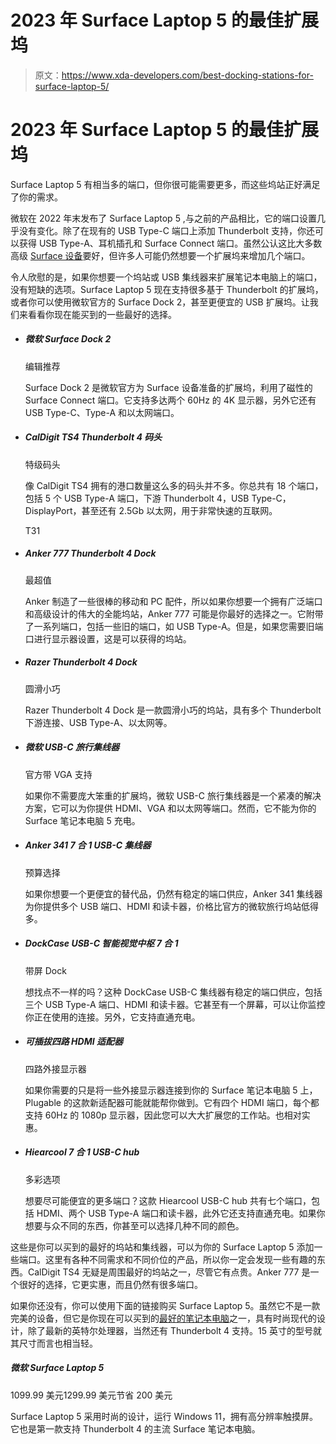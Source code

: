 # 2023 年 Surface Laptop 5 的最佳扩展坞

> 原文：<https://www.xda-developers.com/best-docking-stations-for-surface-laptop-5/>

# 2023 年 Surface Laptop 5 的最佳扩展坞

Surface Laptop 5 有相当多的端口，但你很可能需要更多，而这些坞站正好满足了你的需求。

微软在 2022 年末发布了 Surface Laptop 5 ,与之前的产品相比，它的端口设置几乎没有变化。除了在现有的 USB Type-C 端口上添加 Thunderbolt 支持，你还可以获得 USB Type-A、耳机插孔和 Surface Connect 端口。虽然公认这比大多数高级 [Surface 设备](https://www.xda-developers.com/best-microsoft-surface-pcs/)要好，但许多人可能仍然想要一个扩展坞来增加几个端口。

令人欣慰的是，如果你想要一个坞站或 USB 集线器来扩展笔记本电脑上的端口，没有短缺的选项。Surface Laptop 5 现在支持很多基于 Thunderbolt 的扩展坞，或者你可以使用微软官方的 Surface Dock 2，甚至更便宜的 USB 扩展坞。让我们来看看你现在能买到的一些最好的选择。

*   ##### 微软 Surface Dock 2

    编辑推荐

    Surface Dock 2 是微软官方为 Surface 设备准备的扩展坞，利用了磁性的 Surface Connect 端口。它支持多达两个 60Hz 的 4K 显示器，另外它还有 USB Type-C、Type-A 和以太网端口。

*   ##### CalDigit TS4 Thunderbolt 4 码头

    特级码头

    像 CalDigit TS4 拥有的港口数量这么多的码头并不多。你总共有 18 个端口，包括 5 个 USB Type-A 端口，下游 Thunderbolt 4，USB Type-C，DisplayPort，甚至还有 2.5Gb 以太网，用于非常快速的互联网。

    T31
*   ##### Anker 777 Thunderbolt 4 Dock

    最超值

    Anker 制造了一些很棒的移动和 PC 配件，所以如果你想要一个拥有广泛端口和高级设计的伟大的全能坞站，Anker 777 可能是你最好的选择之一。它附带了一系列端口，包括一些旧的端口，如 USB Type-A。但是，如果您需要旧端口进行显示器设置，这是可以获得的坞站。

*   ##### Razer Thunderbolt 4 Dock

    圆滑小巧

    Razer Thunderbolt 4 Dock 是一款圆滑小巧的坞站，具有多个 Thunderbolt 下游连接、USB Type-A、以太网等。

*   ##### 微软 USB-C 旅行集线器

    官方带 VGA 支持

    如果你不需要庞大笨重的扩展坞，微软 USB-C 旅行集线器是一个紧凑的解决方案，它可以为你提供 HDMI、VGA 和以太网等端口。然而，它不能为你的 Surface 笔记本电脑 5 充电。

*   ##### Anker 341 7 合 1 USB-C 集线器

    预算选择

    如果你想要一个更便宜的替代品，仍然有稳定的端口供应，Anker 341 集线器为你提供多个 USB 端口、HDMI 和读卡器，价格比官方的微软旅行坞站低得多。

*   ##### DockCase USB-C 智能视觉中枢 7 合 1

    带屏 Dock

    想找点不一样的吗？这种 DockCase USB-C 集线器有稳定的端口供应，包括三个 USB Type-A 端口、HDMI 和读卡器。它甚至有一个屏幕，可以让你监控你正在使用的连接。另外，它支持直通充电。

*   ##### 可插拔四路 HDMI 适配器

    四路外接显示器

    如果你需要的只是将一些外接显示器连接到你的 Surface 笔记本电脑 5 上，Plugable 的这款新适配器可能就能帮你做到。它有四个 HDMI 端口，每个都支持 60Hz 的 1080p 显示器，因此您可以大大扩展您的工作站。也相对实惠。

*   ##### Hiearcool 7 合 1 USB-C hub

    多彩选项

    想要尽可能便宜的更多端口？这款 Hiearcool USB-C hub 共有七个端口，包括 HDMI、两个 USB Type-A 端口和读卡器，此外它还支持直通充电。如果你想要与众不同的东西，你甚至可以选择几种不同的颜色。

这些是你可以买到的最好的坞站和集线器，可以为你的 Surface Laptop 5 添加一些端口。这里有各种不同需求和不同价位的产品，所以你一定会发现一些有趣的东西。CalDigit TS4 无疑是周围最好的坞站之一，尽管它有点贵。Anker 777 是一个很好的选择，它更实惠，而且仍然有很多端口。

如果你还没有，你可以使用下面的链接购买 Surface Laptop 5。虽然它不是一款完美的设备，但它是你现在可以买到的[最好的笔记本电脑](https://www.xda-developers.com/best-laptops/)之一，具有时尚现代的设计，除了最新的英特尔处理器，当然还有 Thunderbolt 4 支持。15 英寸的型号就其尺寸而言也相当轻。

##### 微软 Surface Laptop 5

1099.99 美元1299.99 美元节省 200 美元

Surface Laptop 5 采用时尚的设计，运行 Windows 11，拥有高分辨率触摸屏。它也是第一款支持 Thunderbolt 4 的主流 Surface 笔记本电脑。